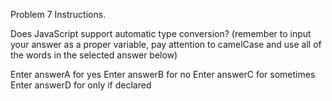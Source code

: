 Problem 7 Instructions.

Does JavaScript support automatic type conversion?
(remember to input your answer as a proper variable, pay attention to camelCase and use all of the words in the selected answer below)

Enter answerA for yes
Enter answerB for no
Enter answerC for sometimes
Enter answerD for only if declared
